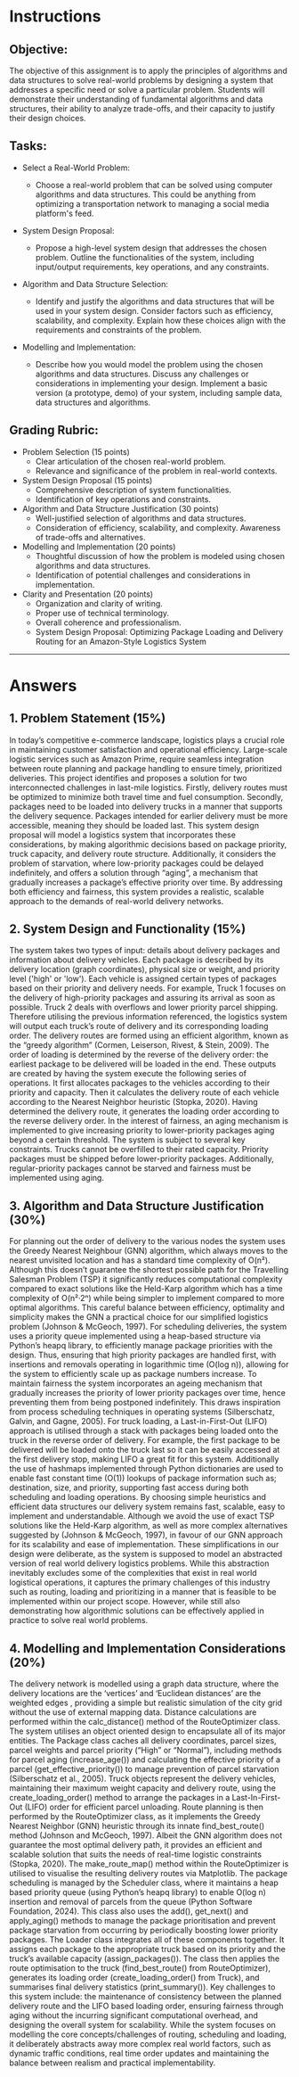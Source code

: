 # **Instructions**

## **Objective:**
The objective of this assignment is to apply the principles of algorithms and data structures to solve real-world problems by designing a system that addresses a specific need or solve a particular problem. Students will demonstrate their understanding of fundamental algorithms and data structures, their ability to analyze trade-offs, and their capacity to justify their design choices.

## **Tasks:**

- Select a Real-World Problem: 
    - Choose a real-world problem that can be solved using computer algorithms and data structures. This could be anything from optimizing a transportation network to managing a social media platform's feed.

- System Design Proposal: 
    - Propose a high-level system design that addresses the chosen problem. Outline the functionalities of the system, including input/output requirements, key operations, and any constraints.

- Algorithm and Data Structure Selection: 
    - Identify and justify the algorithms and data structures that will be used in your system design. Consider factors such as efficiency, scalability, and complexity. Explain how these choices align with the requirements and constraints of the problem.

- Modelling and Implementation: 
    - Describe how you would model the problem using the chosen algorithms and data structures. Discuss any challenges or considerations in implementing your design. Implement a basic version (a prototype, demo) of your system, including sample data, data structures and algorithms. 


## **Grading Rubric:**

- Problem Selection (15 points)
    - Clear articulation of the chosen real-world problem.
    - Relevance and significance of the problem in real-world contexts.
- System Design Proposal (15 points)
    - Comprehensive description of system functionalities.
    - Identification of key operations and constraints.
- Algorithm and Data Structure Justification (30 points)
    - Well-justified selection of algorithms and data structures.
    - Consideration of efficiency, scalability, and complexity.
Awareness of trade-offs and alternatives.
- Modelling and Implementation (20 points)
    - Thoughtful discussion of how the problem is modeled using chosen algorithms and data structures.
    - Identification of potential challenges and considerations in implementation.
- Clarity and Presentation (20 points)
    - Organization and clarity of writing.
    - Proper use of technical terminology.
    - Overall coherence and professionalism.
    - System Design Proposal: Optimizing Package Loading and Delivery Routing for an Amazon-Style Logistics System

---

# **Answers**

## **1. Problem Statement (15%)**
In today’s competitive e-commerce landscape, logistics plays a crucial role in maintaining customer satisfaction and operational efficiency. Large-scale logistic services such as Amazon Prime, require seamless integration between route planning and package handling to ensure timely, prioritized deliveries. This project identifies and proposes a solution for two interconnected challenges in last-mile logistics. Firstly, delivery routes must be optimized to minimize both travel time and fuel consumption. Secondly, packages need to be loaded into delivery trucks in a manner that supports the delivery sequence. Packages intended for earlier delivery must be more accessible, meaning they should be loaded last.
This system design proposal will model a logistics system that incorporates these considerations, by making algorithmic decisions based on package priority, truck capacity, and delivery route structure. Additionally, it considers the problem of starvation, where low-priority packages could be delayed indefinitely, and offers a solution through “aging”, a mechanism that gradually increases a package’s effective priority over time. By addressing both efficiency and fairness, this system provides a realistic, scalable approach to the demands of real-world delivery networks.


## **2. System Design and Functionality (15%)**
The system takes two types of input: details about delivery packages and information about delivery vehicles. Each package is described by its delivery location (graph coordinates), physical size or weight, and priority level ('high' or 'low'). Each vehicle is assigned certain types of packages based on their priority and delivery needs. For example, Truck 1 focuses on the delivery of high-priority packages and assuring its arrival as soon as possible. Truck 2 deals with overflows and lower priority parcel shipping.
Therefore utilising the previous information referenced, the logistics system will output each truck’s route of delivery and its corresponding loading order. The delivery routes are formed using an efficient algorithm, known as the “greedy algorithm” (Cormen, Leiserson, Rivest, & Stein, 2009). The order of loading is determined by the reverse of the delivery order: the earliest package to be delivered will be loaded in the end.
These outputs are created by having the system execute the following series of operations. It first allocates packages to the vehicles according to their priority and capacity. Then it calculates the delivery route of each vehicle according to the Nearest Neighbor heuristic (Stopka, 2020). 
Having determined the delivery route, it generates the loading order according to the reverse delivery order. In the interest of fairness, an aging mechanism is implemented to give increasing priority to lower-priority packages aging beyond a certain threshold. The system is subject to several key constraints. Trucks cannot be overfilled to their rated capacity. Priority packages must be shipped before lower-priority packages. Additionally, regular-priority packages cannot be starved and fairness must be implemented using aging.


## **3. Algorithm and Data Structure Justification (30%)**
For planning out the order of delivery to the various nodes the system uses the Greedy Nearest Neighbour (GNN) algorithm, which always moves to the nearest unvisited location and has a standard time complexity of O(n²). Although this doesn’t guarantee the shortest possible path for the Travelling Salesman Problem (TSP) it significantly reduces computational complexity compared to exact solutions like the Held-Karp algorithm which has a time complexity of O(n²·2ⁿ) while being simpler to implement compared to more optimal algorithms. This careful balance between efficiency, optimality and simplicity makes the GNN a practical choice for our simplified logistics problem (Johnson & McGeoch, 1997).
For scheduling deliveries, the system uses a priority queue implemented using a heap-based structure via Python’s heapq library, to efficiently manage package priorities with the design. Thus, ensuring that high priority packages are handled first, with insertions and removals operating in logarithmic time (O(log n)), allowing for the system to efficiently scale up as package numbers increase. 
To maintain fairness the system incorporates an ageing mechanism that gradually increases the priority of lower priority packages over time, hence preventing them from being postponed indefinitely. This draws inspiration from process scheduling techniques in operating systems (Silberschatz, Galvin, and Gagne, 2005).
For truck loading, a Last-in-First-Out (LIFO) approach is utilised through a stack with packages being loaded onto the truck in the reverse order of delivery. For example, the first package to be delivered will be loaded onto the truck last so it can be easily accessed at the first delivery stop, making LIFO a great fit for this system. Additionally the use of hashmaps implemented through Python dictionaries are used to enable fast constant time (O(1)) lookups of package information such as; destination, size, and priority, supporting fast access during both scheduling and loading operations.
By choosing simple heuristics and efficient data structures our delivery system remains fast, scalable, easy to implement and understandable. Although we avoid the use of exact TSP solutions like the Held-Karp algorithm, as well as more complex alternatives suggested by (Johnson & McGeoch, 1997), in favour of our GNN approach for its scalability and ease of implementation. 
These simplifications in our design were deliberate, as the system is supposed to model an abstracted version of real world delivery logistics problems. While this abstraction inevitably excludes some of the complexities that exist in real world logistical operations, it captures the primary challenges of this industry such as routing, loading and prioritizing in a manner that is feasible to be implemented within our project scope. However, while still also demonstrating how algorithmic solutions can be effectively applied in practice to solve real world problems.


## **4. Modelling and Implementation Considerations (20%)**
The delivery network is modelled using a graph data structure, where the delivery locations are the ‘vertices’ and ‘Euclidean distances’ are the weighted edges , providing a simple but realistic simulation of the city grid without the use of external mapping data. Distance calculations are performed within the calc_distance() method of the RouteOptimizer class.
The system utilises an object oriented design to encapsulate all of its major entities. The Package class caches all delivery coordinates, parcel sizes, parcel weights and parcel priority (“High” or “Normal”), including methods for parcel aging (increase_age()) and calculating the effective priority of a parcel (get_effective_priority()) to manage prevention of parcel starvation (Silberschatz et al., 2005). Truck objects represent the delivery vehicles, maintaining their maximum weight capacity and delivery route, using the create_loading_order() method to arrange the packages in a Last-In-First-Out (LIFO) order for efficient parcel unloading. 
Route planning is then performed by the RouteOptimizer class, as it implements the Greedy Nearest Neighbor (GNN) heuristic through its innate find_best_route() method  (Johnson and McGeoch, 1997). Albeit the GNN algorithm does not guarantee the most optimal delivery path, it provides an efficient and scalable solution that suits the needs of real-time logistic constraints (Stopka, 2020). The make_route_map() method within the RouteOptimizer is utilised to visualise the resulting delivery routes via Matplotlib.
The package scheduling is managed by the Scheduler class, where it maintains a heap based priority queue (using Python’s heapq library) to enable O(log n) insertion and removal of parcels from the queue (Python Software Foundation, 2024). This class also uses the add(), get_next() and apply_aging() methods to manage the package prioritisation and prevent package starvation from occurring by periodically boosting lower priority packages.
The Loader class integrates all of these components together. It assigns each package to the appropriate truck based on its priority and the truck’s available capacity (assign_packages()). The class then applies the route optimisation to the truck (find_best_route() from RouteOptimizer), generates its loading order (create_loading_order() from Truck), and summarises final delivery statistics (print_summary()). 
Key challenges to this system include: the maintenance of consistency between the planned delivery route and the LIFO based loading order, ensuring fairness through aging without the incurring significant computational overhead, and designing the overall system for scalability. While the system focuses on modelling the core concepts/challenges of routing, scheduling and loading, it deliberately abstracts away more complex real world factors, such as dynamic traffic conditions, real time order updates and maintaining the balance between realism and practical implementability.

